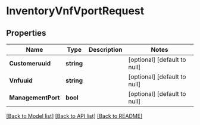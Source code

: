 # InventoryVnfVportRequest

## Properties
Name | Type | Description | Notes
------------ | ------------- | ------------- | -------------
**Customeruuid** | **string** |  | [optional] [default to null]
**Vnfuuid** | **string** |  | [optional] [default to null]
**ManagementPort** | **bool** |  | [optional] [default to null]

[[Back to Model list]](../README.md#documentation-for-models) [[Back to API list]](../README.md#documentation-for-api-endpoints) [[Back to README]](../README.md)


